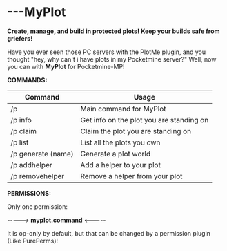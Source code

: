 ---MyPlot
======

**Create, manage, and build in protected plots! Keep your builds safe from griefers!**

Have you ever seen those PC servers with the PlotMe plugin, and you thought "hey, why can't i have plots in my Pocketmine server?" Well, now you can with **MyPlot** for Pocketmine-MP!

**COMMANDS:**

Command | Usage |
------- | ------- |
/p|Main command for MyPlot
/p info|Get info on the plot you are standing on
/p claim|Claim the plot you are standing on
/p list|List all the plots you own
/p generate (name)|Generate a plot world
/p addhelper|Add a helper to your plot
/p removehelper|Remove a helper from your plot

**PERMISSIONS:**

Only one permission:

-----> **myplot.command** <-----

It is op-only by default, but that can be changed by a permission plugin (Like PurePerms)!
